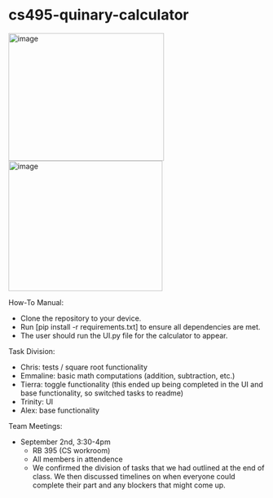 # cs495-quinary-calculator

<img width="305" height="251" alt="image" src="https://github.com/user-attachments/assets/5e6a69a0-8340-4c24-943a-5e9f3b2b8cb9" />
<img width="302" height="256" alt="image" src="https://github.com/user-attachments/assets/8b25fde3-595b-4918-8de8-95c4bfecf4fa" />

How-To Manual:
- Clone the repository to your device.
- Run [pip install -r requirements.txt] to ensure all dependencies are met.
- The user should run the UI.py file for the calculator to appear.

Task Division:
- Chris: tests / square root functionality 
- Emmaline: basic math computations (addition, subtraction, etc.)
- Tierra: toggle functionality (this ended up being completed in the UI and base functionality, so switched tasks to readme)
- Trinity: UI
- Alex: base functionality

Team Meetings:
- September 2nd, 3:30-4pm
  - RB 395 (CS workroom)
  - All members in attendence
  - We confirmed the division of tasks that we had outlined at the end of class. We then discussed timelines on when everyone could complete their part and any blockers that might come up.

